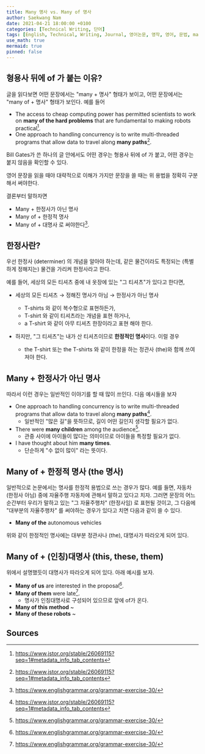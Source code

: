 ```yaml
---
title: Many 명사 vs. Many of 명사
author: Saekwang Nam
date: 2021-04-21 18:00:00 +0100
categories: [Technical Writing, 단어]
tags: [English, Technical, Writing, Journal, 영어논문, 영작, 영어, 문법, many, many of, adjective of, 한정사, determiner]
use_math: true
mermaid: true
pinned: false
---
```


## 형용사 뒤에 of 가 붙는 이유?
글을 읽다보면 어떤 문장에서는 "many + 명사" 형태가 보이고, 어떤 문장에서는 "many of + 명사" 형태가 보인다. 예를 들어
- The access to cheap computing power has permitted scientists to work on **many of the hard problems** that are fundamental to making robots practical[^fn_1].
- One approach to handling concurrency is to write multi-threaded programs that allow data to travel along **many paths**[^fn_1].

Bill Gates가 쓴 하나의 글 안에서도 어떤 경우는 형용사 뒤에 of 가 붙고, 어떤 경우는 붙지 않음을 확인할 수 있다.

영어 문장을 읽을 때야 대략적으로 이해가 가지만 문장을 쓸 때는 위 용법을 정확히 구분해서 써야한다.

결론부터 말하자면
- Many + 한정사가 아닌 명사
- Many of + 한정적 명사
- Many of + 대명사
로 써야한다[^fn_2].

## 한정사란?
우선 한정사 (determiner) 의 개념을 알아야 하는데, 같은 물건이라도 특정되는 (특별하게 정해지는) 물건을 가리켜 한정사라고 한다.

예를 들어, 세상의 모든 티셔츠 중에 내 옷장에 있는 "그 티셔츠"가 있다고 한다면,
- 세상의 모든 티셔츠 $\rightarrow$ 정해진 명사가 아님 $\rightarrow$ 한정사가 아닌 명사
  -  T-shirts 와 같이 복수형으로 표현하든가,
  -  T-shirt 와 같이 티셔츠라는 개념을 표현 하거나,
  -  a T-shirt 와 같이 아무 티셔츠 한장이라고 표현 해야 한다.

- 하지만, "그 티셔츠"는 내가 산 티셔츠이므로 **한정적인 명사**이다. 이럴 경우
  - the T-shirt 또는 the T-shirts 와 같이 한정을 하는 정관사 (the)와 함께 쓰여져야 한다.

## Many + 한정사가 아닌 명사
따라서 이런 경우는 일반적인 이야기를 할 때 많이 쓰인다. 다음 예시들을 보자
- One approach to handling concurrency is to write multi-threaded programs that allow data to travel along **many paths**[^fn_1].
  - 일반적인 "많은 길"을 뜻하므로, 길이 어떤 길인지 생각할 필요가 없다.
- There were **many children** among the audience[^fn_2].
  - 관중 사이에 아이들이 많다는 의미이므로 아이들을 특정할 필요가 없다.
- I have thought about him **many times**.
  - 단순하게 "수 없이 많이" 라는 뜻이다.

## Many of + 한정적 명사 (the 명사)
일반적으로 논문에서는 명사를 한정적 용법으로 쓰는 경우가 많다. 예를 들면, 자동차 (한정사 아님) 중에 자율주행 자동차에 관해서 말하고 있다고 치자. 그러면 문장의 어느 순간부터 우리가 말하고 있는 "그 자율주행차" (한정사임) 로 표현될 것이고, 그 다음에 "대부분의 자율주행차" 를 써야하는 경우가 있다고 치면 다음과 같이 쓸 수 있다.
- **Many of the** autonomous vehicles

위와 같이 한정적인 명사에는 대부분 정관사나 (the), 대명사가 따라오게 되어 있다.

## Many of + (인칭)대명사 (this, these, them)
위에서 설명했듯이 대명사가 따라오게 되어 있다. 아래 예시를 보자.
- **Many of us** are interested in the proposal[^fn_2].
- **Many of them** were late[^fn_2].
  - 명사가 인칭대명사로 구성되어 있으므로 앞에 of가 온다.
- **Many of this method** ~
- **Many of these robots** ~


## Sources
[^fn_1]: https://www.jstor.org/stable/26069115?seq=1#metadata_info_tab_contents
[^fn_2]: https://www.englishgrammar.org/grammar-exercise-30/